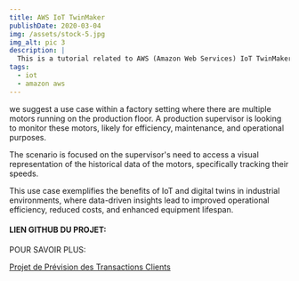 ```yaml
---
title: AWS IoT TwinMaker
publishDate: 2020-03-04
img: /assets/stock-5.jpg
img_alt: pic 3
description: |
  This is a tutorial related to AWS (Amazon Web Services) IoT TwinMaker.
tags:
  - iot
  - amazon aws
---
```



we suggest a use case within a factory setting where there are multiple motors running on the production floor. 
A production supervisor is looking to monitor these motors, likely for efficiency, maintenance, and operational purposes.

The scenario is focused on the supervisor's need to access a visual representation of the historical data of the motors, specifically tracking their speeds. 

This use case exemplifies the benefits of IoT and digital twins in industrial environments, where data-driven insights lead to improved operational efficiency, reduced costs, and enhanced equipment lifespan.

#### LIEN GITHUB DU PROJET:
POUR SAVOIR PLUS:

[Projet de Prévision des Transactions Clients](https://github.com/ihsaneloumame/twin-maker)
